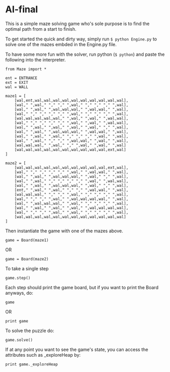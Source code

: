 AI-final
========

This is a simple maze solving game who's sole purpose is to find the optimal path from a start to finish.

To get started the quick and dirty way, simply run `$ python Engine.py` to solve one of the mazes embded in the Engine.py file.

To have some more fun with the solver, run python (`$ python`) and paste the following into the interpreter.

    from Maze import *
    
    ent = ENTRANCE
    ext = EXIT
    wal = WALL
    
    maze1 = [
    	[wal,ent,wal,wal,wal,wal,wal,wal,wal,wal,wal,wal],
    	[wal," ",wal," "," "," ",wal," "," "," "," ",wal],
    	[wal," ",wal," ",wal,wal,wal," ",wal,wal," ",wal],
    	[wal," "," "," "," "," ",wal," "," "," "," ",wal],
    	[wal,wal,wal,wal,wal," ",wal," ",wal," ",wal,wal],
    	[wal," "," "," "," "," ",wal," ",wal," ",wal,wal],
    	[wal," ",wal," ",wal," ",wal," ",wal," "," ",wal],
    	[wal," ",wal," ",wal,wal,wal," ",wal,wal," ",wal],
    	[wal," ",wal," ",wal," "," "," "," ",wal," ",wal],
    	[wal," ",wal," "," "," ",wal,wal," ",wal," ",wal],
    	[wal,wal,wal," ",wal," "," ",wal," ",wal," ",wal]
    	[wal,wal,wal,wal,wal,wal,wal,wal,wal,wal,ext,wal]
    ]
    
    maze2 = [
    	[wal,wal,wal,wal,wal,wal,wal,wal,wal,wal,ext,wal],
    	[wal," "," "," "," "," ",wal," ",wal,wal," ",wal],
    	[wal," ",wal," ",wal,wal,wal," ",wal," "," ",wal],
    	[wal," ",wal," "," "," "," "," ",wal," ",wal,wal],
    	[wal," ",wal," ",wal,wal,wal," ",wal," "," ",wal],
    	[ent," ",wal," ",wal," "," "," ",wal,wal," ",wal],
    	[wal,wal,wal," "," "," ",wal," "," "," "," ",wal],
    	[wal," "," "," ",wal," ",wal,wal,wal,wal," ",wal],
    	[wal," ",wal,wal,wal," ",wal," "," "," "," ",wal],
    	[wal," ",wal," ",wal," ",wal," ",wal,wal,wal,wal],
    	[wal," "," "," ",wal," ",wal," "," "," "," ",wal],
    	[wal,wal,wal,wal,wal,wal,wal,wal,wal,wal,wal,wal]
    ]


Then instantiate the game with one of the mazes above.

    game = Board(maze1)
OR

    game = Board(maze2)

To take a single step

    game.step()

Each step should print the game board, but if you want to print the Board anyways, do:
 
    game
OR

    print game

To solve the puzzle do:

    game.solve()


If at any point you want to see the game's state, you can access the attributes such as _exploreHeap by:

    print game._exploreHeap
